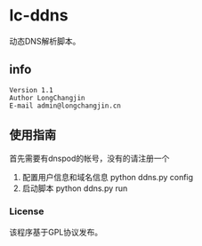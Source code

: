 lc-ddns
=======
动态DNS解析脚本。

info
----
    Version 1.1
    Author LongChangjin
    E-mail admin@longchangjin.cn

使用指南
-------
首先需要有dnspod的帐号，没有的请注册一个
1. 配置用户信息和域名信息
    python ddns.py config
2. 启动脚本
    python ddns.py run

### License
该程序基于GPL协议发布。
